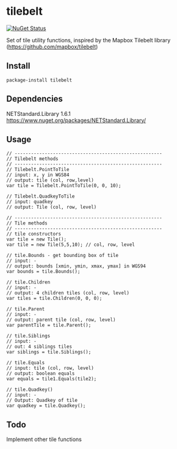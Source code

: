 # tilebelt

[![NuGet Status](http://img.shields.io/nuget/v/tilebelt.svg?style=flat)](https://www.nuget.org/packages/tilebelt/)

Set of tile utility functions, inspired by the Mapbox Tilebelt library (https://github.com/mapbox/tilebelt)

## Install

```
package-install tilebelt
```

## Dependencies

NETStandard.Library 1.6.1 https://www.nuget.org/packages/NETStandard.Library/

## Usage
```
// ------------------------------------------------------
// Tilebelt methods
// ------------------------------------------------------
// Tilebelt.PointToTile
// input: x, y in WGS84
// output: tile (col, row,level)
var tile = Tilebelt.PointToTile(0, 0, 10);

// Tilebelt.QuadkeyToTile
// input: quadkey
// output: Tile (col, row, level)

// ------------------------------------------------------
// Tile methods
// ------------------------------------------------------
// tile constructors
var tile = new Tile();
var tile = new Tile(5,5,10); // col, row, level 

// tile.Bounds - get bounding box of tile
// input: -
// output: bounds [xmin, ymin, xmax, ymax] in WGS94
var bounds = tile.Bounds();

// tile.Children
// input: -
// output: 4 children tiles (col, row, level)
var tiles = tile.Children(0, 0, 0);

// tile.Parent
// input: -
// output: parent tile (col, row, level)
var parentTile = tile.Parent();

// tile.Siblings
// input: -
// out: 4 siblings tiles
var siblings = tile.Siblings();

// tile.Equals
// input: tile (col, row, level)
// output: boolean equals
var equals = tile1.Equals(tile2);

// tile.Quadkey()
// input: -
// Output: Quadkey of tile
var quadkey = tile.Quadkey(); 
```
## Todo

Implement other tile functions


